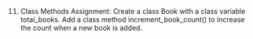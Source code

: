 11. Class Methods
Assignment:
Create a class Book with a class variable total_books. Add a class method increment_book_count() to increase the count when a new book is added.